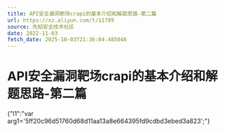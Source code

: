 ```yaml
---
title: API安全漏洞靶场crapi的基本介绍和解题思路-第二篇
url: https://xz.aliyun.com/t/11789
source: 先知安全技术社区
date: 2022-11-03
fetch_date: 2025-10-03T21:36:04.485048
---
```


# API安全漏洞靶场crapi的基本介绍和解题思路-第二篇

{"l1":"var arg1='5ff20c96d51760d68d11aa13a8e664395fd9cdbd3ebed3a823';"}